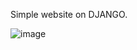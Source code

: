Simple website on DJANGO.

![image](https://github.com/user-attachments/assets/213605f1-c875-489e-8b20-9d76d448dcd9)
